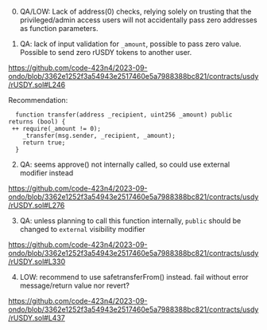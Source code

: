 0. QA/LOW: Lack of address(0) checks, relying solely on trusting that the privileged/admin access users will not accidentally pass zero addresses as function parameters.

1. QA: lack of input validation for `_amount`, possible to pass zero value. Possible to send zero rUSDY tokens to another user.

https://github.com/code-423n4/2023-09-ondo/blob/3362e1252f3a54943e2517460e5a7988388bc821/contracts/usdy/rUSDY.sol#L246

Recommendation:
```solidity
  function transfer(address _recipient, uint256 _amount) public returns (bool) {
 ++ require(_amount != 0);
    _transfer(msg.sender, _recipient, _amount);  
    return true;
  }
```

2. QA: seems approve() not internally called, so could use external modifier instead

https://github.com/code-423n4/2023-09-ondo/blob/3362e1252f3a54943e2517460e5a7988388bc821/contracts/usdy/rUSDY.sol#L276

3. QA: unless planning to call this function internally, `public` should be changed to `external` visibility modifier

https://github.com/code-423n4/2023-09-ondo/blob/3362e1252f3a54943e2517460e5a7988388bc821/contracts/usdy/rUSDY.sol#L330

4. LOW: recommend to use safetransferFrom() instead. fail without error message/return value nor revert?

https://github.com/code-423n4/2023-09-ondo/blob/3362e1252f3a54943e2517460e5a7988388bc821/contracts/usdy/rUSDY.sol#L437

